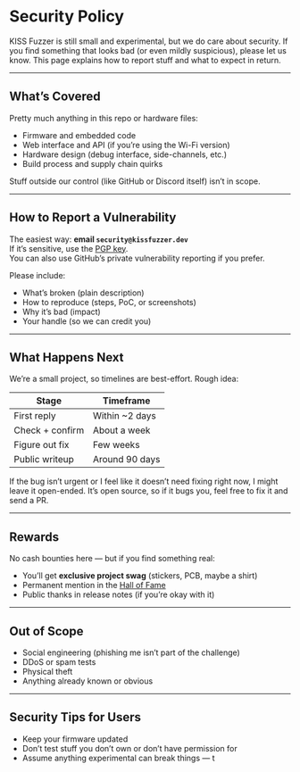 # Security Policy

KISS Fuzzer is still small and experimental, but we do care about security. If you find something that looks bad (or even mildly suspicious), please let us know. This page explains how to report stuff and what to expect in return.

---

## What’s Covered

Pretty much anything in this repo or hardware files:
- Firmware and embedded code
- Web interface and API (if you’re using the Wi-Fi version)
- Hardware design (debug interface, side-channels, etc.)
- Build process and supply chain quirks

Stuff outside our control (like GitHub or Discord itself) isn’t in scope.

---

## How to Report a Vulnerability

The easiest way: **email `security@kissfuzzer.dev`**  
If it’s sensitive, use the [PGP key](Security-PGP-Key).  
You can also use GitHub’s private vulnerability reporting if you prefer.

Please include:
- What’s broken (plain description)
- How to reproduce (steps, PoC, or screenshots)
- Why it’s bad (impact)
- Your handle (so we can credit you)

---

## What Happens Next

We’re a small project, so timelines are best-effort. Rough idea:

| Stage          | Timeframe      |
|----------------|----------------|
| First reply    | Within ~2 days |
| Check + confirm| About a week   |
| Figure out fix | Few weeks      |
| Public writeup | Around 90 days |

If the bug isn’t urgent or I feel like it doesn’t need fixing right now, I might leave it open-ended. It’s open source, so if it bugs you, feel free to fix it and send a PR.

---

## Rewards

No cash bounties here — but if you find something real:
- You’ll get **exclusive project swag** (stickers, PCB, maybe a shirt)
- Permanent mention in the [Hall of Fame](Hall-of-Fame)
- Public thanks in release notes (if you’re okay with it)

---

## Out of Scope

- Social engineering (phishing me isn’t part of the challenge)
- DDoS or spam tests
- Physical theft
- Anything already known or obvious

---

## Security Tips for Users

- Keep your firmware updated
- Don’t test stuff you don’t own or don’t have permission for
- Assume anything experimental can break things — t
